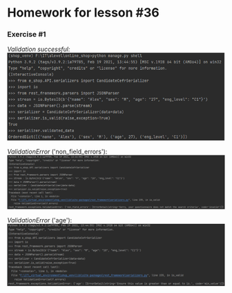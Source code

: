 # Homework for lesson #36

### Exercise #1

*Validation successful:*
![](Ex%231-1.png)

*ValidationError* ('non_field_errors'):
![](Ex%231-2.png)

*ValidationError* ('age'):
![](Ex%231-3.png)